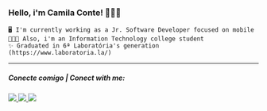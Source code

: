 <div id="topo">
	<h3>Hello, i'm Camila Conte! 👩🏻‍💻</h3>
	
	🖥️ I'm currently working as a Jr. Software Developer focused on mobile
	👩🏻‍🎓 Also, i'm an Information Technology college student
	✨ Graduated in 6ª Laboratória's generation (https://www.laboratoria.la/)
 </div>
  
---
 
 <p>
 <h5>Conecte comigo | Conect with me:</h5>
   <a href="https://www.linkedin.com/in/camila-conte" target="_blank">
    <img src="https://img.shields.io/badge/-LinkedIn-%230077B5?style=for-the-badge&logo=linkedin&logoColor=white" target="_blank">
  </a> 
  <a href = "mailto:camila.conte@ze.delivery">
    <img src="https://img.shields.io/badge/-Gmail-%23333?style=for-the-badge&logo=gmail&logoColor=white" target="_blank">
  </a>
    <a href="https://instagram.com/caxconte" target="_blank">
    <img src="https://img.shields.io/badge/-Instagram-%23E4405F?style=for-the-badge&logo=instagram&logoColor=white" target="_blank">
  </a>
  </p>
